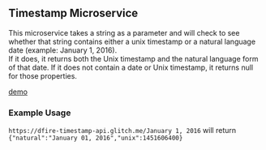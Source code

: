 ## Timestamp Microservice

This microservice takes a string as a parameter and will check to see whether that string contains either a unix timestamp or a natural language date (example: January 1, 2016).  
If it does, it returns both the Unix timestamp and the natural language form of that date.
If it does not contain a date or Unix timestamp, it returns null for those properties.

[demo](https://dfire-timestamp-api.glitch.me/)

### Example Usage
`https://dfire-timestamp-api.glitch.me/January 1, 2016`
will return
`{"natural":"January 01, 2016","unix":1451606400}`
